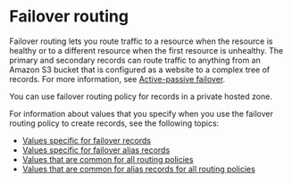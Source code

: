 # Failover routing<a name="routing-policy-failover"></a>

Failover routing lets you route traffic to a resource when the resource is healthy or to a different resource when the first resource is unhealthy\. The primary and secondary records can route traffic to anything from an Amazon S3 bucket that is configured as a website to a complex tree of records\. For more information, see [Active\-passive failover](dns-failover-types.md#dns-failover-types-active-passive)\.

You can use failover routing policy for records in a private hosted zone\.

For information about values that you specify when you use the failover routing policy to create records, see the following topics:
+ [Values specific for failover records](resource-record-sets-values-failover.md)
+ [Values specific for failover alias records](resource-record-sets-values-failover-alias.md)
+ [Values that are common for all routing policies](resource-record-sets-values-shared.md)
+ [Values that are common for alias records for all routing policies](resource-record-sets-values-alias-common.md)